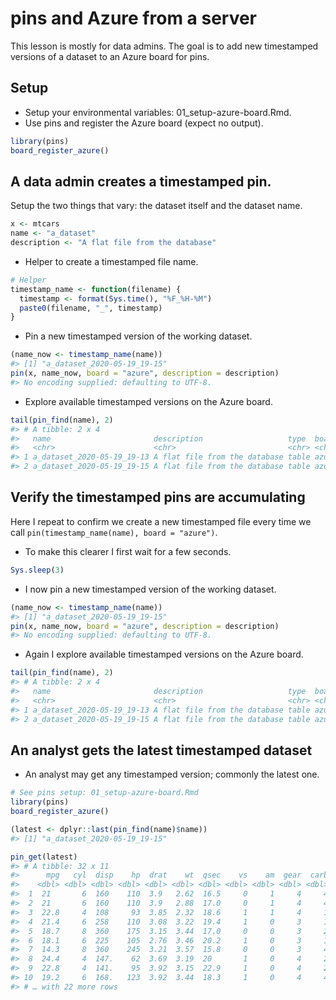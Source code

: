 pins and Azure from a server
================

This lesson is mostly for data admins. The goal is to add new
timestamped versions of a dataset to an Azure board for pins.

## Setup

  - Setup your environmental variables: 01\_setup-azure-board.Rmd.
  - Use pins and register the Azure board (expect no output).

<!-- end list -->

``` r
library(pins)
board_register_azure()
```

## A data admin creates a timestamped pin.

Setup the two things that vary: the dataset itself and the dataset name.

``` r
x <- mtcars
name <- "a_dataset"
description <- "A flat file from the database"
```

  - Helper to create a timestamped file name.

<!-- end list -->

``` r
# Helper
timestamp_name <- function(filename) {
  timestamp <- format(Sys.time(), "%F_%H-%M")
  paste0(filename, "_", timestamp)
}
```

  - Pin a new timestamped version of the working dataset.

<!-- end list -->

``` r
(name_now <- timestamp_name(name))
#> [1] "a_dataset_2020-05-19_19-15"
pin(x, name_now, board = "azure", description = description)
#> No encoding supplied: defaulting to UTF-8.
```

  - Explore available timestamped versions on the Azure board.

<!-- end list -->

``` r
tail(pin_find(name), 2)
#> # A tibble: 2 x 4
#>   name                       description                   type  board
#>   <chr>                      <chr>                         <chr> <chr>
#> 1 a_dataset_2020-05-19_19-13 A flat file from the database table azure
#> 2 a_dataset_2020-05-19_19-15 A flat file from the database table azure
```

## Verify the timestamped pins are accumulating

Here I repeat to confirm we create a new timestamped file every time we
call `pin(timestamp_name(name), board = "azure")`.

  - To make this clearer I first wait for a few seconds.

<!-- end list -->

``` r
Sys.sleep(3)
```

  - I now pin a new timestamped version of the working dataset.

<!-- end list -->

``` r
(name_now <- timestamp_name(name))
#> [1] "a_dataset_2020-05-19_19-15"
pin(x, name_now, board = "azure", description = description)
#> No encoding supplied: defaulting to UTF-8.
```

  - Again I explore available timestamped versions on the Azure board.

<!-- end list -->

``` r
tail(pin_find(name), 2)
#> # A tibble: 2 x 4
#>   name                       description                   type  board
#>   <chr>                      <chr>                         <chr> <chr>
#> 1 a_dataset_2020-05-19_19-13 A flat file from the database table azure
#> 2 a_dataset_2020-05-19_19-15 A flat file from the database table azure
```

## An analyst gets the latest timestamped dataset

  - An analyst may get any timestamped version; commonly the latest one.

<!-- end list -->

``` r
# See pins setup: 01_setup-azure-board.Rmd
library(pins)
board_register_azure()

(latest <- dplyr::last(pin_find(name)$name))
#> [1] "a_dataset_2020-05-19_19-15"

pin_get(latest)
#> # A tibble: 32 x 11
#>      mpg   cyl  disp    hp  drat    wt  qsec    vs    am  gear  carb
#>    <dbl> <dbl> <dbl> <dbl> <dbl> <dbl> <dbl> <dbl> <dbl> <dbl> <dbl>
#>  1  21       6  160    110  3.9   2.62  16.5     0     1     4     4
#>  2  21       6  160    110  3.9   2.88  17.0     0     1     4     4
#>  3  22.8     4  108     93  3.85  2.32  18.6     1     1     4     1
#>  4  21.4     6  258    110  3.08  3.22  19.4     1     0     3     1
#>  5  18.7     8  360    175  3.15  3.44  17.0     0     0     3     2
#>  6  18.1     6  225    105  2.76  3.46  20.2     1     0     3     1
#>  7  14.3     8  360    245  3.21  3.57  15.8     0     0     3     4
#>  8  24.4     4  147.    62  3.69  3.19  20       1     0     4     2
#>  9  22.8     4  141.    95  3.92  3.15  22.9     1     0     4     2
#> 10  19.2     6  168.   123  3.92  3.44  18.3     1     0     4     4
#> # … with 22 more rows
```
